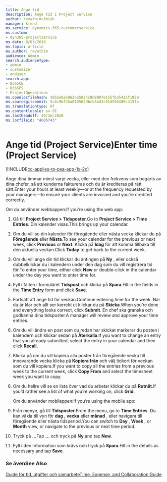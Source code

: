 ```yaml
---
title: Ange tid
description: Ange tid i Project Service
author: revathimuthiah
manager: kfend
ms.service: dynamics-365-customerservice
ms.custom:
- dyn365-projectservice
ms.date: 8/03/2018
ms.topic: article
ms.author: revathim
audience: Admin
search.audienceType:
- admin
- customizer
- enduser
search.app:
- D365CE
- D365PS
- ProjectOperations
ms.openlocfilehash: 4db1e62e062aa5024c8b8807e155fbd543af1059
ms.sourcegitcommit: 5c4c9bf3ba018562d6cb3443c01d550489c415fa
ms.translationtype: HT
ms.contentlocale: sv-SE
ms.lasthandoff: 10/16/2020
ms.locfileid: "4085743"
---
```

# <a name="enter-time-project-service"></a><span data-ttu-id="22e26-103">Ange tid (Project Service)</span><span class="sxs-lookup"><span data-stu-id="22e26-103">Enter time (Project Service)</span></span>

[!INCLUDE[cc-applies-to-psa-app-1x-2x](../includes/cc-applies-to-psa-app-1x-2x.md)]

<span data-ttu-id="22e26-104">Ange dina timmar minst varje vecka, eller med den frekvens som begärts av dina chefer, så att kunderna faktureras och du är krediteras på rätt sätt.</span><span class="sxs-lookup"><span data-stu-id="22e26-104">Enter your hours at least weekly—or at the frequency requested by your managers—to ensure your clients are invoiced and you’re credited correctly.</span></span>  
  
 <span data-ttu-id="22e26-105">Om du använder webbappen:</span><span class="sxs-lookup"><span data-stu-id="22e26-105">If you’re using the web app:</span></span>  
  
1. <span data-ttu-id="22e26-106">Gå till **Project Service > Tidsposter**.</span><span class="sxs-lookup"><span data-stu-id="22e26-106">Go to **Project Service > Time Entries**.</span></span> <span data-ttu-id="22e26-107">Din kalender visas.</span><span class="sxs-lookup"><span data-stu-id="22e26-107">This brings up your calendar.</span></span>  
  
2. <span data-ttu-id="22e26-108">Om du vill se din kalender för föregående eller nästa vecka klickar du på **Föregående** eller **Nästa**.</span><span class="sxs-lookup"><span data-stu-id="22e26-108">To see your calendar for the previous or next week, click **Previous** or **Next**.</span></span> <span data-ttu-id="22e26-109">Klicka på **Idag** för att komma tillbaka till den aktuella veckan.</span><span class="sxs-lookup"><span data-stu-id="22e26-109">Click **Today** to get back to the current week.</span></span>  
  
3. <span data-ttu-id="22e26-110">Om du vill ange din tid klickar du antingen på **Ny** , eller också dubbelklickar du i kalendern under den dag som du vill registrera tid för.</span><span class="sxs-lookup"><span data-stu-id="22e26-110">To enter your time, either click **New** or double-click in the calendar under the day you want to enter time for.</span></span>  
  
4. <span data-ttu-id="22e26-111">Fyll i fälten i formuläret **Tidspost** och klicka på **Spara**.</span><span class="sxs-lookup"><span data-stu-id="22e26-111">Fill in the fields in the **Time Entry** form and click **Save**.</span></span>  
  
5. <span data-ttu-id="22e26-112">Fortsätt att ange tid för veckan.</span><span class="sxs-lookup"><span data-stu-id="22e26-112">Continue entering time for the week.</span></span> <span data-ttu-id="22e26-113">När du är klar och allt ser korrekt ut klickar du på **Skicka**.</span><span class="sxs-lookup"><span data-stu-id="22e26-113">When you’re done and everything looks correct, click **Submit**.</span></span> <span data-ttu-id="22e26-114">En chef ska granska och godkänna dina tidsposter.</span><span class="sxs-lookup"><span data-stu-id="22e26-114">A manager will review and approve your time entries.</span></span>  
  
6. <span data-ttu-id="22e26-115">Om du vill ändra en post som du redan har skickat markerar du posten i kalendern och klickar sedan på **Återkalla**.</span><span class="sxs-lookup"><span data-stu-id="22e26-115">If you want to change an entry that you already submitted, select the entry in your calendar and then click **Recall**.</span></span>  
  
7. <span data-ttu-id="22e26-116">Klicka på om du vill kopiera alla poster från föregående vecka till innevarande vecka klicka på **Kopiera från** och välj tidkort för veckan som du vill kopiera.</span><span class="sxs-lookup"><span data-stu-id="22e26-116">If you want to copy all the entries from a previous week to the current week, click **Copy From** and select the timesheet week you want to copy.</span></span>  
  
8. <span data-ttu-id="22e26-117">Om du hellre vill se en lista över vad du arbetar klickar du på **Rutnät**.</span><span class="sxs-lookup"><span data-stu-id="22e26-117">If you’d rather see a list of what you’re working on, click **Grid**.</span></span>  
  
   <span data-ttu-id="22e26-118">Om du använder mobilappen:</span><span class="sxs-lookup"><span data-stu-id="22e26-118">If you’re using the mobile app:</span></span>  
  
9. <span data-ttu-id="22e26-119">Från menyn, gå till **Tidsposter**.</span><span class="sxs-lookup"><span data-stu-id="22e26-119">From the menu, go to **Time Entries**.</span></span>     <span data-ttu-id="22e26-120">Du kan växla till vyn för **dag** , **vecka** eller **månad** , eller navigera till föregående eller nästa tidsperiod.</span><span class="sxs-lookup"><span data-stu-id="22e26-120">You can switch to **Day** , **Week** , or **Month** view, or navigate to the previous or next time period.</span></span>  
  
10. <span data-ttu-id="22e26-121">Tryck på **…**</span><span class="sxs-lookup"><span data-stu-id="22e26-121">Tap **…**</span></span> <span data-ttu-id="22e26-122">och tryck på **Ny**.</span><span class="sxs-lookup"><span data-stu-id="22e26-122">and tap **New**.</span></span>  
  
11. <span data-ttu-id="22e26-123">Fyll i den information som krävs och tryck på **Spara**.</span><span class="sxs-lookup"><span data-stu-id="22e26-123">Fill in the details as necessary and tap **Save**.</span></span>  
  
### <a name="see-also"></a><span data-ttu-id="22e26-124">Se även</span><span class="sxs-lookup"><span data-stu-id="22e26-124">See Also</span></span>  
 [<span data-ttu-id="22e26-125">Guide för tid, utgifter och samarbete</span><span class="sxs-lookup"><span data-stu-id="22e26-125">Time, Expense, and Collaboration Guide</span></span>](../psa/time-expense-collaboration-guide.md)
